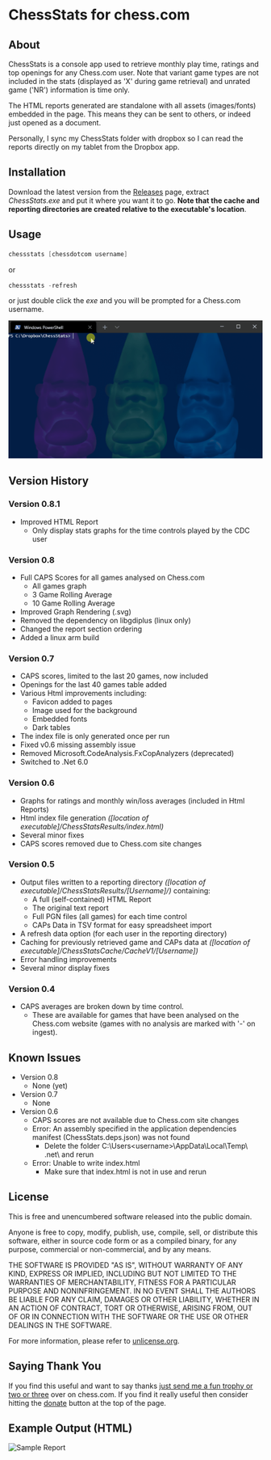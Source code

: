 # ChessStats for chess.com

## About

ChessStats is a console app used to retrieve monthly play time, ratings and top openings for any Chess.com user. Note that variant game types are not included in the stats (displayed as 'X' during game retrieval) and unrated game ('NR') information is time only.

The HTML reports generated are standalone with all assets (images/fonts) embedded in the page.  This means they can be sent to others, or indeed just opened as a document.  

Personally, I sync my ChessStats folder with dropbox so I can read the reports directly on my tablet from the Dropbox app.

## Installation

Download the latest version from the [Releases](https://github.com/Hyper-Dragon/ChessStats/releases) page, extract _ChessStats.exe_ and put it where you want it to go.  **Note that the cache and reporting directories are created relative to the executable's location**.

## Usage

``` Powershell
chessstats [chessdotcom username]
```

or

``` Powershell
chessstats -refresh
```

or just double click the _exe_ and you will be prompted for a Chess.com username.

![Sample Run](assets/images/RunningConsole.gif)

## Version History

### Version 0.8.1
* Improved HTML Report
  * Only display stats graphs for the time controls played by the CDC user

### Version 0.8 
* Full CAPS Scores for all games analysed on Chess.com
  * All games graph
  * 3 Game Rolling Average
  * 10 Game Rolling Average
* Improved Graph Rendering (.svg)
* Removed the dependency on libgdiplus (linux only)
* Changed the report section ordering
* Added a linux arm build
 
### Version 0.7

* CAPS scores, limited to the last 20 games, now included
* Openings for the last 40 games table added
* Various Html improvements including:
  * Favicon added to pages
  * Image used for the background
  * Embedded fonts
  * Dark tables
* The index file is only generated once per run
* Fixed v0.6 missing assembly issue
* Removed Microsoft.CodeAnalysis.FxCopAnalyzers (deprecated)
* Switched to .Net 6.0

### Version 0.6

* Graphs for ratings and monthly win/loss averages (included in Html Reports)
* Html index file generation _([location of executable]/ChessStatsResults/index.html)_
* Several minor fixes
* CAPS scores removed due to Chess.com site changes

### Version 0.5

* Output files written to a reporting directory _([location of executable]/ChessStatsResults/[Username]/)_ containing:
  * A full (self-contained) HTML Report
  * The original text report
  * Full PGN files (all games) for each time control
  * CAPs Data in TSV format for easy spreadsheet import
* A refresh data option (for each user in the reporting directory)
* Caching for previously retrieved game and CAPs data at _([location of executable]/ChessStatsCache/CacheV1/[Username])_
* Error handling improvements
* Several minor display fixes

### Version 0.4

* CAPS averages are broken down by time control.  
  * These are available for games that have been analysed on the Chess.com website (games with no analysis are marked with '-' on ingest).

## Known Issues

* Version 0.8
  * None (yet)
* Version 0.7
  * None
* Version 0.6
  * CAPS scores are not available due to Chess.com site changes
  * Error: An assembly specified in the application dependencies manifest (ChessStats.deps.json) was not found 
    * Delete the folder C:\Users\<username>\AppData\Local\Temp\ .net\ and rerun
  * Error: Unable to write index.html 
    * Make sure that index.html is not in use and rerun

## License

This is free and unencumbered software released into the public domain.

Anyone is free to copy, modify, publish, use, compile, sell, or distribute this software, either in source code form or as a compiled binary, for any purpose, commercial or non-commercial, and by any means.

THE SOFTWARE IS PROVIDED "AS IS", WITHOUT WARRANTY OF ANY KIND, EXPRESS OR IMPLIED, INCLUDING BUT NOT LIMITED TO THE WARRANTIES OF MERCHANTABILITY, FITNESS FOR A PARTICULAR PURPOSE AND NONINFRINGEMENT. IN NO EVENT SHALL THE AUTHORS BE LIABLE FOR ANY CLAIM, DAMAGES OR OTHER LIABILITY, WHETHER IN AN ACTION OF CONTRACT, TORT OR OTHERWISE, ARISING FROM, OUT OF OR IN CONNECTION WITH THE SOFTWARE OR THE USE OR OTHER DEALINGS IN THE SOFTWARE.

For more information, please refer to [unlicense.org](https://unlicense.org).

## Saying Thank You

If you find this useful and want to say thanks [just send me a fun trophy or two or three](https://www.chess.com/member/hyper-dragon) over on chess.com.  If you find it really useful then consider hitting the [donate](https://github.com/sponsors/Hyper-Dragon) button at the top of the page.

## Example Output (HTML)

![Sample Report](assets/images/SampleReport.png)
